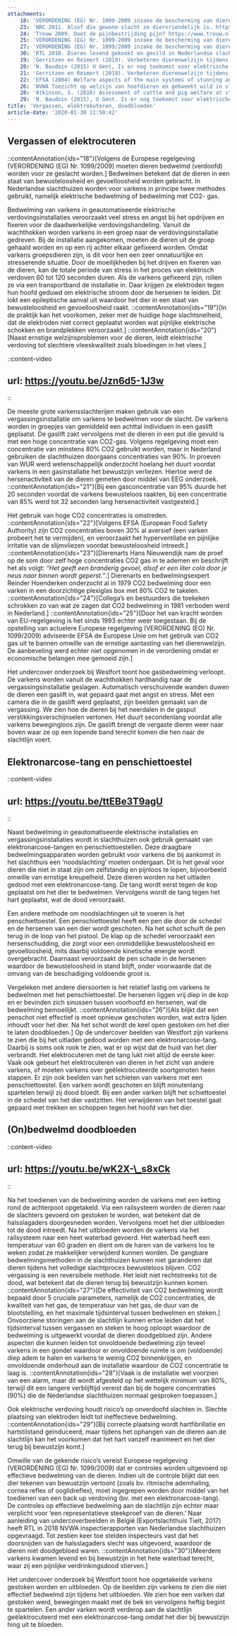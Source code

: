 ```yaml
---
attachments:
    18: 'VERORDENING (EG) Nr. 1099-2009 inzake de bescherming van dieren bij het doden. \nhttps://eur-lex.europa.eu/LexUriServ/LexUriServ.do?uri=OJ:L:2009:303:0001:0030:NL:PDF \n'
    23: 'NRC 2011. Alsof die gewone slacht zo diervriendelijk is. https://www.nrc.nl/nieuws/2011/12/13/alsof-die-gewone-slacht-zo-diervriendelijk-is-12131267-a281856 \n'
    24: 'Trouw 2009. Doet de pijnbestrijding pijn? https://www.trouw.nl/nieuws/doet-de-pijnbestrijding-pijn~bb88b287/?referer=https%3A%2F%2Fwww.google.com%2F '
    25: 'VERORDENING (EG) Nr. 1099-2009 inzake de bescherming van dieren bij het doden; Inleidende tekst punt 6. https://eur-lex.europa.eu/LexUriServ/LexUriServ.do?uri=OJ:L:2009:303:0001:0030:NL:PDF '
    27: 'VERORDENING (EG) Nr. 1099/2009 inzake de bescherming van dieren bij het doden (bijlage 1, hoofdstuk 1). https://eur-lex.europa.eu/LexUriServ/LexUriServ.do?uri=OJ:L:2009:303:0001:0030:NL:PDF '
    30: 'RTL 2018. Dieren levend gekookt en gevild in Nederlandse slachthuizen. https://www.rtlz.nl/algemeen/artikel/4243686/dieren-levend-gekookt-en-gevild-nederlandse-slachthuizen'
    19: 'Gerritzen en Reimert (2019). Verbeteren dierenwelzijn tijdens CO2 verdoven van slachtvarkens. Wageningen Livestock Research, Rapport 1181; p8. \n'
    20: 'N. Baudoin (2015) U Gent, Is er nog toekomst voor elektrische verdoving bij varkens en pluimvee; p9-10.  '
    21: 'Gerritzen en Reimert (2019). Verbeteren dierenwelzijn tijdens CO2 verdoven van slachtvarkens. Wageningen Livestock Research, Rapport 1181; p19. '
    22: 'EFSA (2004) Welfare aspects of the main systems of stunning and killing the main commercial species of animals. The EFSA Journal 45; p101. '
    26: 'NVWA Toezicht op welzijn van hoefdieren en gekweekt wild in slachthuizen WLZVL-017+v1; p11-14.  '
    28: 'Atkinson, S. (2016) Assessment of cattle and pig welfare at stunning in commercial abattoirs. Doctoral Thesis Swedish University of Agricultural Sciences, Uppsala; p38. '
    29: 'N. Baudoin (2015), U Gent. Is er nog toekomst voor elektrische verdoving bij varkens en pluimvee? (p 9-10)'
title: 'Vergassen, elektrokuteren, doodbloeden'
article-date: '2020-01-30 11:50:42'
---
```


## Vergassen of elektrocuteren

::contentAnnotation{ids="18"}[Volgens de Europese regelgeving (VERORDENING (EG) Nr. 1099/2009) moeten dieren bedwelmd (verdoofd) worden voor ze geslacht worden.] Bedwelmen betekent dat de dieren in een staat van bewusteloosheid en gevoelloosheid worden gebracht. In Nederlandse slachthuizen worden voor varkens in principe twee methodes gebruikt, namelijk elektrische bedwelming of bedwelming met CO2- gas.

Bedwelming van varkens in geautomatiseerde elektrische verdovingsinstallaties veroorzaakt veel stress en angst bij het opdrijven en fixeren voor de daadwerkelijke verdovingshandeling. Vanuit de wachthokken worden varkens in een groep naar de verdovingsinstallatie gedreven. Bij de installatie aangekomen, moeten de dieren uit de groep gehaald worden en op een rij achter elkaar gefixeerd worden. Omdat varkens groepsdieren zijn, is dit voor hen een zeer onnatuurlijke en stresserende situatie. Door de moeilijkheden bij het drijven en fixeren van de dieren, kan de totale periode van stress in het proces van elektrisch verdoven 60 tot 120 seconden duren. Als de varkens gefixeerd zijn, rollen ze via een transportband de installatie in. Daar krijgen ze elektroden tegen hun hoofd geduwd om elektrische stroom door de hersenen te leiden. Dit lokt een epileptische aanval uit waardoor het dier in een staat van bewusteloosheid en gevoelloosheid raakt. ::contentAnnotation{ids="19"}[In de praktijk kan het voorkomen, zeker met de huidige hoge slachtsnelheid, dat de elektroden niet correct geplaatst worden wat pijnlijke elektrische schokken en brandplekken veroorzaakt.] ::contentAnnotation{ids="20"}[Naast ernstige welzijnsproblemen voor de dieren, leidt elektrische verdoving tot slechtere vleeskwaliteit zoals bloedingen in het vlees.]

::content-video

## url: https://youtu.be/Jzn6d5-1J3w

::

De meeste grote varkensslachterijen maken gebruik van een vergassingsinstallatie om varkens te bedwelmen voor de slacht. De varkens worden in groepjes van gemiddeld een achttal individuen in een gaslift geplaatst. De gaslift zakt vervolgens met de dieren in een put die gevuld is met een hoge concentratie van CO2-gas. Volgens regelgeving moet een concentratie van minstens 80% CO2 gebruikt worden, maar in Nederland gebruiken de slachthuizen doorgaans concentraties van 90%. In proeven van WUR werd wetenschappelijk onderzocht hoelang het duurt voordat varkens in een gasinstallatie het bewustzijn verliezen. Hiertoe werd de hersenactiviteit van de dieren gemeten door middel van EEG onderzoek. ::contentAnnotation{ids="21"}[Bij een gasconcentratie van 95% duurde het 20 seconden voordat de varkens bewusteloos raakten, bij een concentratie van 85% werd tot 32 seconden lang hersenactiviteit vastgesteld.]

Het gebruik van hoge CO2 concentraties is omstreden. ::contentAnnotation{ids="22"}[Volgens EFSA (European Food Safety Authority) zijn CO2 concentraties boven 30% al aversief (een varken probeert het te vermijden), en veroorzaakt het hyperventilatie en pijnlijke irritatie van de slijmvliezen voordat bewusteloosheid intreedt.] ::contentAnnotation{ids="23"}[Dierenarts Hans Nieuwendijk nam de proef op de som door zelf hoge concentraties CO2 gas in te ademen en beschrijft het als volgt: *“Het geeft een branderig gevoel, alsof er een liter cola door je neus naar binnen wordt geperst.”*.] Dierenarts en bedwelmingsexpert Reinder Hoenderken onderzocht al in 1979 CO2 bedwelming door een varken in een doorzichtige plexiglas box met 80% CO2 te takelen. ::contentAnnotation{ids="24"}[Collega’s en bestuurders die toekeken schrokken zo van wat ze zagen dat CO2 bedwelming in 1981 verboden werd in Nederland.] ::contentAnnotation{ids="25"}[Door het van kracht worden van EU-regelgeving is het sinds 1993 echter weer toegestaan. Bij de opstelling van actuelere Europese regelgeving (VERORDENING (EG) Nr. 1099/2009) adviseerde EFSA de Europese Unie om het gebruik van CO2 gas uit te bannen omwille van de ernstige aantasting van het dierenwelzijn. De aanbeveling werd echter niet opgenomen in de verordening omdat er economische belangen mee gemoeid zijn.]

Het undercover onderzoek bij Westfort toont hoe gasbedwelming verloopt. De varkens worden vanuit de wachthokken hardhandig naar de vergassingsinstallatie geslagen. Automatisch verschuivende wanden duwen de dieren een gaslift in, wat gepaard gaat met angst en stress. Met een camera die in de gaslift werd geplaatst, zijn beelden gemaakt van de vergassing. We zien hoe de dieren bij het neerdalen in de gasput verstikkingsverschijnselen vertonen. Het duurt secondenlang voordat alle varkens bewegingloos zijn. De gaslift brengt de vergaste dieren weer naar boven waar ze op een lopende band terecht komen die hen naar de slachtlijn voert.

## Elektronarcose-tang en penschiettoestel

::content-video

## url: https://youtu.be/ttEBe3T9agU

::

Naast bedwelming in geautomatiseerde elektrische installaties en vergassingsinstallaties wordt in slachthuizen ook gebruik gemaakt van elektronarcose-tangen en penschiettoestellen. Deze draagbare bedwelmingsapparaten worden gebruikt voor varkens die bij aankomst in het slachthuis een ‘noodslachting’ moeten ondergaan. Dit is het geval voor dieren die niet in staat zijn om zelfstandig en pijnloos te lopen, bijvoorbeeld omwille van ernstige kreupelheid. Deze dieren worden na het uitladen gedood met een elektronarcose-tang. De tang wordt eerst tegen de kop geplaatst om het dier te bedwelmen. Vervolgens wordt de tang tegen het hart geplaatst, wat de dood veroorzaakt.

Een andere methode om noodslachtingen uit te voeren is het penschiettoestel. Een penschiettoestel heeft een pen die door de schedel en de hersenen van een dier wordt geschoten. Na het schot schuift de pen terug in de loop van het pistool. De klap op de schedel veroorzaakt een hersenschudding, die zorgt voor een onmiddellijke bewusteloosheid en gevoelloosheid, mits daarbij voldoende kinetische energie wordt overgebracht. Daarnaast veroorzaakt de pen schade in de hersenen waardoor de bewusteloosheid in stand blijft, onder voorwaarde dat de omvang van de beschadiging voldoende groot is.

Vergeleken met andere diersoorten is het relatief lastig om varkens te bedwelmen met het penschiettoestel. De hersenen liggen vrij diep in de kop en er bevinden zich sinussen tussen voorhoofd en hersenen, wat de bedwelming bemoeilijkt. ::contentAnnotation{ids="26"}[Als blijkt dat een penschot niet effectief is moet opnieuw geschoten worden, wat extra lijden inhoudt voor het dier. Na het schot wordt de keel open gestoken om het dier te laten doodbloeden.] Op de undercover beelden van Westfort zijn varkens te zien die bij het uitladen gedood worden met een elektronarcose-tang. Daarbij is soms ook rook te zien, wat er op wijst dat de huid van het dier verbrandt. Het elektrocuteren met de tang lukt niet altijd de eerste keer. Vaak ook gebeurt het elektrocuteren van dieren in het zicht van andere varkens, of moeten varkens over geëlektrocuteerde soortgenoten heen stappen. Er zijn ook beelden van het schieten van varkens met een penschiettoestel. Een varken wordt geschoten en blijft minutenlang spartelen terwijl zij dood bloedt. Bij een ander varken blijft het schiettoestel in de schedel van het dier vastzitten. Het verwijderen van het toestel gaat gepaard met trekken en schoppen tegen het hoofd van het dier.

## (On)bedwelmd doodbloeden

::content-video

## url: https://youtu.be/wK2X-\_s8xCk

::

Na het toedienen van de bedwelming worden de varkens met een ketting rond de achterpoot opgetakeld. Via een railsysteem worden de dieren naar de slachters gevoerd om gestoken te worden, wat betekent dat de halsslagaders doorgesneden worden. Vervolgens moet het dier uitbloeden tot de dood intreedt. Na het uitbloeden worden de varkens via het railsysteem naar een heet waterbad gevoerd. Het waterbad heeft een temperatuur van 60 graden en dient om de haren van de varkens los te weken zodat ze makkelijker verwijderd kunnen worden.
De gangbare bedwelmingsmethoden in de slachthuizen kunnen niet garanderen dat dieren tijdens het volledige slachtproces bewusteloos blijven. CO2 vergassing is een reversibele methode. Het leidt niet rechtstreeks tot de dood, wat betekent dat de dieren terug bij bewustzijn kunnen komen. ::contentAnnotation{ids="27"}[De effectiviteit van CO2 bedwelming wordt bepaald door 5 cruciale parameters, namelijk de CO2 concentraties, de kwaliteit van het gas, de temperatuur van het gas, de duur van de blootstelling, en het maximale tijdsinterval tussen bedwelmen en steken.] Onvoorziene storingen aan de slachtlijn kunnen ertoe leiden dat het tijdsinterval tussen vergassen en steken te hoog oploopt waardoor de bedwelming is uitgewerkt voordat de dieren doodgebloed zijn. Andere aspecten die kunnen leiden tot onvoldoende bedwelming zijn teveel varkens in een gondel waardoor er onvoldoende ruimte is om (voldoende) diep adem te halen en varkens te weinig CO2 binnenkrijgen, en onvoldoende onderhoud aan de installatie waardoor de CO2 concentratie te laag is. ::contentAnnotation{ids="28"}[Vaak is de installatie wel voorzien van een alarm, maar dit wordt afgesteld op het wettelijk minimum van 80%, terwijl dit een langere verblijftijd vereist dan bij de hogere concentraties (90%) die de Nederlandse slachthuizen normaal gesproken toepassen.]

Ook elektrische verdoving houdt risico’s op onverdoofd slachten in. Slechte plaatsing van elektroden leidt tot ineffectieve bedwelming. ::contentAnnotation{ids="29"}[Bij correcte plaatsing wordt hartfibrillatie en hartstilstand geïnduceerd, maar tijdens het ophangen van de dieren aan de slachtlijn kan het voorkomen dat het hart vanzelf reanimeert en het dier terug bij bewustzijn komt.]

Omwille van de gekende risico’s vereist Europese regelgeving (VERORDENING (EG) Nr. 1099/2009) dat er controles worden uitgevoerd op effectieve bedwelming van de dieren. Indien uit de controle blijkt dat een dier tekenen van bewustzijn vertoont (zoals bv. ritmische ademhaling, cornea reflex of ooglidreflex), moet ingegrepen worden door middel van het toedienen van een back up verdoving (bv. met een elektronarcose-tang). De controles op effectieve bedwelming aan de slachtlijn zijn echter maar verplicht voor ‘een representatieve steekproef van de dieren.’
Naar aanleiding van undercoverbeelden in België (Exportslachthuis Tielt, 2017) heeft RTL in 2018 NVWA inspectierapporten van Nederlandse slachthuizen opgevraagd. Tot zestien keer toe stelden inspecteurs vast dat het doorsnijden van de halsslagaders slecht was uitgevoerd, waardoor de dieren niet doodgebloed waren. ::contentAnnotation{ids="30"}[Meerdere varkens kwamen levend en bij bewustzijn in het hete waterbad terecht, waar zij een pijnlijke verdrinkingsdood stierven.]

Het undercover onderzoek bij Westfort toont hoe opgetakelde varkens gestoken worden en uitbloeden. Op de beelden zijn varkens te zien die niet effectief bedwelmd zijn tijdens het uitbloeden. We zien hoe een varken dat gestoken werd, bewegingen maakt met de bek en vervolgens heftig begint te spartelen. Een ander varken wordt verderop aan de slachtlijn geëlektrocuteerd met een elektronarcose-tang omdat het dier bij bewustzijn hing uit te bloeden.
